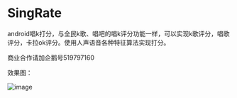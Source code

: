 # SingRate
android唱k打分，与全民k歌、唱吧的唱k评分功能一样，可以实现k歌评分，唱歌评分，卡拉ok评分。使用人声语音各种特征算法实现打分。

商业合作请加企鹅号519797160

效果图：

![image](https://github.com/KaLongChan/SingRate/blob/master/imgs/S81128-115004.jpg)

